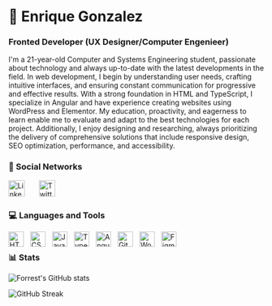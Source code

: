 # 🚀 Enrique Gonzalez

### Fronted Developer (UX Designer/Computer Engenieer) ##
I'm a 21-year-old Computer and Systems Engineering student, passionate about technology and always up-to-date with the latest developments in the field. In web development, I begin by understanding user needs, crafting intuitive interfaces, and ensuring constant communication for progressive and effective results. With a strong foundation in HTML and TypeScript, I specialize in Angular and have experience creating websites using WordPress and Elementor. My education, proactivity, and eagerness to learn enable me to evaluate and adapt to the best technologies for each project. Additionally, I enjoy designing and researching, always prioritizing the delivery of comprehensive solutions that include responsive design, SEO optimization, performance, and accessibility.

### 👾 Social Networks
<p align="left">
  <a href="https://www.linkedin.com/in/enriquegdiaz08/"><img width="32px" alt="LinkedIn" title="LinkedIn" src="https://i.imgur.com/yRpa1dQ.png"/></a>
  &#8287;&#8287;&#8287;&#8287;&#8287;
  <a href="https://x.com/enriquegdiaz08"><img width="32px" alt="Twitter" title="Twitter" src="https://i.imgur.com/AixJgnm.png"/></a>
  &#8287;&#8287;&#8287;&#8287;&#8287;
</p>


### 💻 Languages and Tools

<img align="left" alt="HTML" width="30px" style="padding-right:10px;" src="https://cdn.jsdelivr.net/gh/devicons/devicon/icons/html5/html5-plain.svg" />
<img align="left" alt="CSS" width="30px" style="padding-right:10px;" src="https://cdn.jsdelivr.net/gh/devicons/devicon/icons/css3/css3-plain.svg" />
<img align="left" alt="JavaScript" width="30px" style="padding-right:10px;" src="https://cdn.jsdelivr.net/gh/devicons/devicon/icons/javascript/javascript-plain.svg" />
<img align="left" alt="TypeScript" width="30px" style="padding-right:10px;" src="https://cdn.jsdelivr.net/gh/devicons/devicon/icons/typescript/typescript-plain.svg" />
<img align="left" alt="Angular" width="30px" style="padding-right:10px;" src="https://cdn.jsdelivr.net/gh/devicons/devicon/icons/angularjs/angularjs-plain.svg" />
<img align="left" alt="Git" width="30px" style="padding-right:10px;" src="https://cdn.jsdelivr.net/gh/devicons/devicon/icons/git/git-original.svg" />
<img align="left" alt="WordPress" width="30px" style="padding-right:10px;" src="https://cdn.jsdelivr.net/gh/devicons/devicon/icons/wordpress/wordpress-original.svg" />
<img align="left" alt="Figma" width="30px" style="padding-right:10px;" src="https://cdn.jsdelivr.net/gh/devicons/devicon/icons/figma/figma-original.svg" />

<br/>

### 📊 Stats

![Forrest's GitHub stats](https://github-readme-stats.vercel.app/api?username=devenriquegd&show_icons=true&theme=gruvbox)

![GitHub Streak](https://streak-stats.demolab.com/?user=devenriquegd&theme=gruvbox&border_radius=4.5)

#
